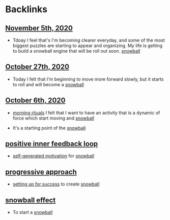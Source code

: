 
# Backlinks
## [November 5th, 2020](<November 5th, 2020.md>)
- Tdoay I feel that's I'm becoming clearer everyday, and some of the most biggest puzzles are starting to appear and organizing. My life is getting to build a snowball engine that will be roll out soon. [snowball](<snowball.md>)

## [October 27th, 2020](<October 27th, 2020.md>)
- Today I felt that I'm beginning to move more forward slowly, but it starts to roll and will become a [snowball](<snowball.md>)

## [October 6th, 2020](<October 6th, 2020.md>)
- [morning rituals](<morning rituals.md>) I felt that I want to have an activity that is a dynamic of force which start moving and [snowball](<snowball.md>)

- It's a starting point of the [snowball](<snowball.md>)

## [positive inner feedback loop](<positive inner feedback loop.md>)
- [self-generated motivation](<self-generated motivation.md>) for [snowball](<snowball.md>)

## [progressive approach](<progressive approach.md>)
- [setting up for success](<setting up for success.md>) to create [snowball](<snowball.md>)

## [snowball effect](<snowball effect.md>)
- To start a [snowball](<snowball.md>)

